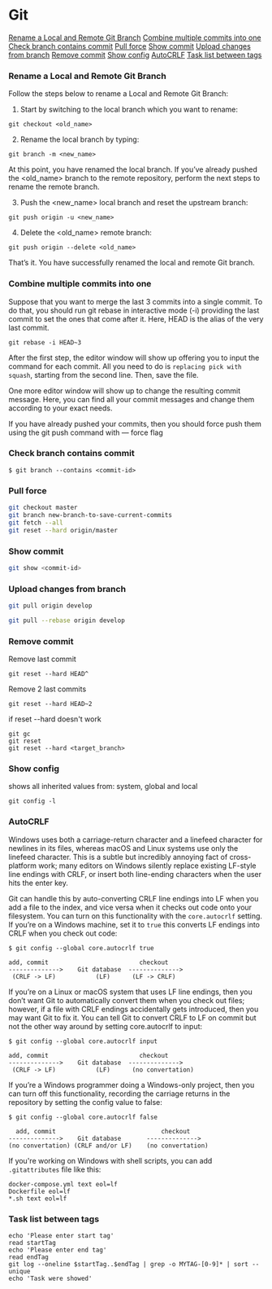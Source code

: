 # Git

[Rename a Local and Remote Git Branch](#rename-a-local-and-remote-git-branch)
[Combine multiple commits into one](#combine-multiple-commits-into-one)
[Check branch contains commit](#check-branch-contains-commit)
[Pull force](#pull-force)
[Show commit](#show-commit)
[Upload changes from branch](#upload-changes-from-branch)
[Remove commit](#remove-commit)
[Show config](#show-config)
[AutoCRLF](#autocrlf)
[Task list between tags](#task-list-between-tags)


### Rename a Local and Remote Git Branch

Follow the steps below to rename a Local and Remote Git Branch:

1. Start by switching to the local branch which you want to rename:

`git checkout <old_name>`

2. Rename the local branch by typing:

`git branch -m <new_name>`

At this point, you have renamed the local branch.
If you’ve already pushed the <old_name> branch to the remote repository, 
perform the next steps to rename the remote branch.

3. Push the <new_name> local branch and reset the upstream branch:

`git push origin -u <new_name>`

4. Delete the <old_name> remote branch:

`git push origin --delete <old_name>`

That’s it. You have successfully renamed the local and remote Git branch.

### Combine multiple commits into one

Suppose that you want to merge the last 3 commits into a single commit. 
To do that, you should run git rebase in interactive mode (-i) providing the last commit to set the ones that come after it. 
Here, HEAD is the alias of the very last commit.
```
git rebase -i HEAD~3
```

After the first step, the editor window will show up offering you to input the command for each commit. 
All you need to do is `replacing pick with squash`, starting from the second line. Then, save the file.

One more editor window will show up to change the resulting commit message. 
Here, you can find all your commit messages and change them according to your exact needs.

If you have already pushed your commits, then you should force push them using the git push command with — force flag

### Check branch contains commit
```
$ git branch --contains <commit-id>
```

### Pull force
```bash
git checkout master
git branch new-branch-to-save-current-commits
git fetch --all
git reset --hard origin/master
```

### Show commit
```bash
git show <commit-id>
```

### Upload changes from branch
```bash
git pull origin develop
```

```bash
git pull --rebase origin develop
```

### Remove commit
Remove last commit
```shell
git reset --hard HEAD^
```
Remove 2 last commits
```shell
git reset --hard HEAD~2
```

if reset --hard doesn't work
```shell
git gc
git reset
git reset --hard <target_branch>
```

### Show config

shows all inherited values from: system, global and local
```shell
git config -l
```

### AutoCRLF
Windows uses both a carriage-return character and a linefeed character for newlines in its files, 
whereas macOS and Linux systems use only the linefeed character. 
This is a subtle but incredibly annoying fact of cross-platform work; 
many editors on Windows silently replace existing LF-style line endings with CRLF, 
or insert both line-ending characters when the user hits the enter key.

Git can handle this by auto-converting CRLF line endings into LF when you add a file to the index, 
and vice versa when it checks out code onto your filesystem. 
You can turn on this functionality with the `core.autocrlf` setting. 
If you’re on a Windows machine, set it to `true` this converts LF endings into CRLF when you check out code:
```shell
$ git config --global core.autocrlf true
```
```shell
add, commit                         checkout
-------------->    Git database  -------------->
 (CRLF -> LF)           (LF)      (LF -> CRLF)
```


If you’re on a Linux or macOS system that uses LF line endings, then you don’t want Git to automatically convert them 
when you check out files; however, if a file with CRLF endings accidentally gets introduced, then you may want Git to fix it. 
You can tell Git to convert CRLF to LF on commit but not the other way around by setting core.autocrlf to input:

```shell
$ git config --global core.autocrlf input
```
```shell
add, commit                         checkout
-------------->    Git database  -------------->
 (CRLF -> LF)           (LF)      (no convertation)
```

If you’re a Windows programmer doing a Windows-only project, then you can turn off this functionality, 
recording the carriage returns in the repository by setting the config value to false:

```shell
$ git config --global core.autocrlf false
```
```shell
  add, commit                             checkout
-------------->    Git database       -------------->
(no convertation) (CRLF and/or LF)    (no convertation)
```

If you're working on Windows with shell scripts, you can add `.gitattributes` file like this:
```shell
docker-compose.yml text eol=lf
Dockerfile eol=lf
*.sh text eol=lf
```

### Task list between tags
```shell
echo 'Please enter start tag'
read startTag
echo 'Please enter end tag'
read endTag
git log --oneline $startTag..$endTag | grep -o MYTAG-[0-9]* | sort --unique
echo 'Task were showed'
```